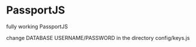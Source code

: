 # PassportJS
fully working PassportJS

change DATABASE USERNAME/PASSWORD in the directory </b>config/keys.js</b>
